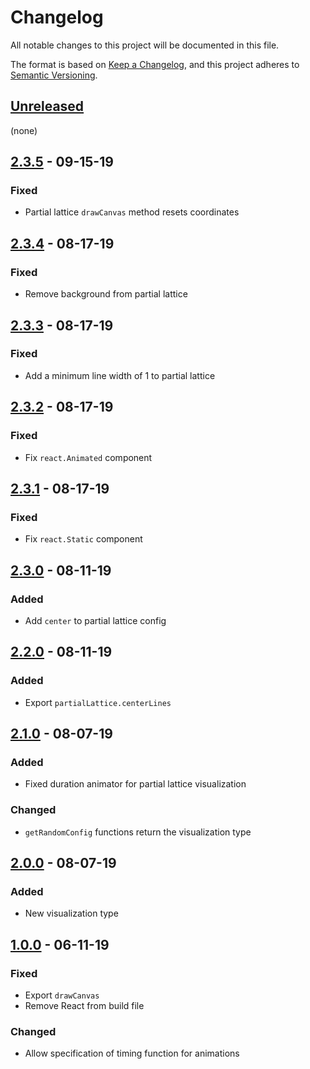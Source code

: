 # Changelog

All notable changes to this project will be documented in this file.

The format is based on [Keep a Changelog](https://keepachangelog.com/en/1.0.0/),
and this project adheres to [Semantic Versioning](https://semver.org/spec/v2.0.0.html).

## [Unreleased]

(none)

## [2.3.5] - 09-15-19

### Fixed

- Partial lattice `drawCanvas` method resets coordinates

## [2.3.4] - 08-17-19

### Fixed

- Remove background from partial lattice

## [2.3.3] - 08-17-19

### Fixed

- Add a minimum line width of 1 to partial lattice

## [2.3.2] - 08-17-19

### Fixed

- Fix `react.Animated` component

## [2.3.1] - 08-17-19

### Fixed

- Fix `react.Static` component

## [2.3.0] - 08-11-19

### Added

- Add `center` to partial lattice config

## [2.2.0] - 08-11-19

### Added

- Export `partialLattice.centerLines`

## [2.1.0] - 08-07-19

### Added

- Fixed duration animator for partial lattice visualization

### Changed

- `getRandomConfig` functions return the visualization type

## [2.0.0] - 08-07-19

### Added

- New visualization type

## [1.0.0] - 06-11-19

### Fixed

- Export `drawCanvas`
- Remove React from build file

### Changed

- Allow specification of timing function for animations

[unreleased]: https://github.com/generative-music/visualizer/compare/v2.3.5...HEAD
[2.3.5]: https://github.com/generative-music/visualizer/compare/v2.3.4...v2.3.5
[2.3.4]: https://github.com/generative-music/visualizer/compare/v2.3.3...v2.3.4
[2.3.3]: https://github.com/generative-music/visualizer/compare/v2.3.2...v2.3.3
[2.3.2]: https://github.com/generative-music/visualizer/compare/v2.3.1...v2.3.2
[2.3.1]: https://github.com/generative-music/visualizer/compare/v2.3.0...v2.3.1
[2.3.0]: https://github.com/generative-music/visualizer/compare/v2.2.0...v2.3.0
[2.2.0]: https://github.com/generative-music/visualizer/compare/v2.1.0...v2.2.0
[2.1.0]: https://github.com/generative-music/visualizer/compare/v2.0.0...v2.1.0
[2.0.0]: https://github.com/generative-music/visualizer/compare/v1.0.0...v2.0.0
[1.0.0]: https://github.com/generative-music/visualizer/compare/v0.1.0...v1.0.0
